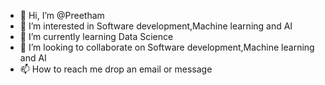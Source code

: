 - 👋 Hi, I’m @Preetham 
- 👀 I’m interested in Software development,Machine learning and AI
- 🌱 I’m currently learning Data Science
- 💞️ I’m looking to collaborate on Software development,Machine learning and AI
- 📫 How to reach me drop an email or message

<!---
PreethamA/PreethamA is a ✨ special ✨ repository because its `README.md` (this file) appears on your GitHub profile.
You can click the Preview link to take a look at your changes.
--->
